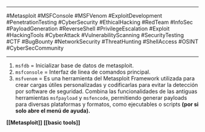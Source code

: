 
---

#Metasploit #MSFConsole #MSFVenom #ExploitDevelopment #PenetrationTesting #CyberSecurity #EthicalHacking #RedTeam #InfoSec #PayloadGeneration #ReverseShell #PrivilegeEscalation #Exploit #HackingTools #CyberAttack #VulnerabilityScanning #SecurityTesting #CTF #BugBounty #NetworkSecurity #ThreatHunting #ShellAccess #OSINT #CyberSecCommunity

---
1. `msfdb` = Inicializar base de datos de metasploit.
2. `msfconsole` = Interfaz de linea de comandos principal.
3. `msfvenom` = Es una herramienta del Metasploit Framework utilizada para crear cargas útiles personalizadas y codificarlas para evitar la detección por software de seguridad. Combina las funcionalidades de las antiguas herramientas `msfpayload` y `msfencode`, permitiendo generar payloads para diversas plataformas y formatos, como ejecutables o scripts **(por si solo abre el menú de ayuda).**



**[[Metasploit]]**
**[[basic tools]]**